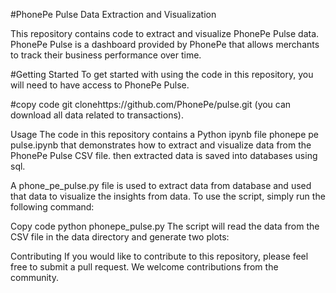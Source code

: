 #PhonePe Pulse Data Extraction and Visualization

This repository contains code to extract and visualize PhonePe Pulse data. PhonePe Pulse is a dashboard provided by PhonePe that allows merchants to track their business performance over time.

#Getting Started
To get started with using the code in this repository, you will need to have access to PhonePe Pulse. 

#copy code
git clonehttps://github.com/PhonePe/pulse.git (you can download all data related to transactions).


Usage
The code in this repository contains a Python ipynb file phonepe pe pulse.ipynb that demonstrates how to extract and visualize data from the PhonePe Pulse CSV file.
then extracted data is saved into databases using sql.

A phone_pe_pulse.py file is used to extract data from database and used that data to visualize the insights from data.
To use the script, simply run the following command:

Copy code
python phonepe_pulse.py
The script will read the data from the CSV file in the data directory and generate two plots:


Contributing
If you would like to contribute to this repository, please feel free to submit a pull request. We welcome contributions from the community.

